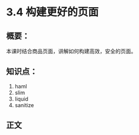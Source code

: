 # 3.4 构建更好的页面

## 概要：

本课时结合商品页面，讲解如何构建高效，安全的页面。

## 知识点：

1. haml
2. slim
3. liquid
4. sanitize

## 正文